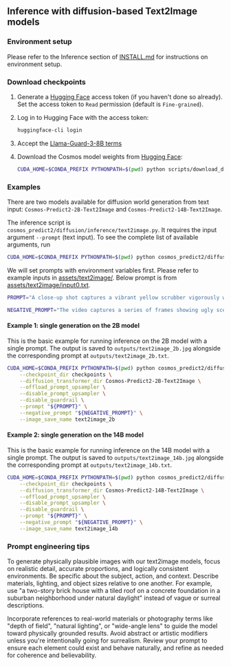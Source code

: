 ## Inference with diffusion-based Text2Image models

### Environment setup

Please refer to the Inference section of [INSTALL.md](/INSTALL.md#inference) for instructions on environment setup.

### Download checkpoints

1. Generate a [Hugging Face](https://huggingface.co/settings/tokens) access token (if you haven't done so already). Set the access token to `Read` permission (default is `Fine-grained`).

2. Log in to Hugging Face with the access token:
   ```bash
   huggingface-cli login
   ```
3. Accept the [Llama-Guard-3-8B terms](https://huggingface.co/meta-llama/Llama-Guard-3-8B)

4. Download the Cosmos model weights from [Hugging Face](https://huggingface.co/collections/nvidia/cosmos-predict2-68028efc052239369a0f2959):
   ```bash
   CUDA_HOME=$CONDA_PREFIX PYTHONPATH=$(pwd) python scripts/download_diffusion_checkpoints.py --model_sizes 2B 14B --model_types Text2Image --checkpoint_dir checkpoints
   ```

<!-- ### GPU memory requirements

We report the maximum observed GPU memory usage during end-to-end inference. Additionally, we offer a series of model offloading strategies to help users manage GPU memory usage effectively.

For GPUs with limited memory, we recommend fully offloading all models. For higher-end GPUs, users can select the most suitable offloading strategy considering the numbers provided below.

| Offloading Strategy | Cosmos-Predict2-2B-Text2World | Cosmos-Predict2-14B-Text2World |
|-------------|---------|---------|
| Offload prompt upsampler | - GB | > 80.0 GB |
| Offload prompt upsampler & guardrails | - GB | - GB |
| Offload prompt upsampler & guardrails & T5 encoder | - GB | - GB |
| Offload prompt upsampler & guardrails & T5 encoder & tokenizer | - GB | - GB |
| Offload prompt upsampler & guardrails & T5 encoder & tokenizer & diffusion model | - GB | - GB |

The numbers may vary depending on system specs and are for reference only. -->

### Examples

There are two models available for diffusion world generation from text input: `Cosmos-Predict2-2B-Text2Image` and `Cosmos-Predict2-14B-Text2Image`.

The inference script is `cosmos_predict2/diffusion/inference/text2image.py`.
It requires the input argument `--prompt` (text input).
To see the complete list of available arguments, run
```bash
CUDA_HOME=$CONDA_PREFIX PYTHONPATH=$(pwd) python cosmos_predict2/diffusion/inference/text2image.py --help
```

We will set prompts with environment variables first.
Please refer to example inputs in [assets/text2image/](/assets/text2image/).
Below prompt is from [assets/text2image/input0.txt](/assets/text2image/input0.txt).
```bash
PROMPT="A close-up shot captures a vibrant yellow scrubber vigorously working on a grimy plate, its bristles moving in circular motions to lift stubborn grease and food residue. The dish, once covered in remnants of a hearty meal, gradually reveals its original glossy surface. Suds form and bubble around the scrubber, creating a satisfying visual of cleanliness in progress. The sound of scrubbing fills the air, accompanied by the gentle clinking of the dish against the sink. As the scrubber continues its task, the dish transforms, gleaming under the bright kitchen lights, symbolizing the triumph of cleanliness over mess."

NEGATIVE_PROMPT="The video captures a series of frames showing ugly scenes, static with no motion, motion blur, over-saturation, shaky footage, low resolution, grainy texture, pixelated images, poorly lit areas, underexposed and overexposed scenes, poor color balance, washed out colors, choppy sequences, jerky movements, low frame rate, artifacting, color banding, unnatural transitions, outdated special effects, fake elements, unconvincing visuals, poorly edited content, jump cuts, visual noise, and flickering. Overall, the video is of poor quality."
```

#### Example 1: single generation on the 2B model
This is the basic example for running inference on the 2B model with a single prompt.
The output is saved to `outputs/text2image_2b.jpg` alongside the corresponding prompt at `outputs/text2image_2b.txt`.
```bash
CUDA_HOME=$CONDA_PREFIX PYTHONPATH=$(pwd) python cosmos_predict2/diffusion/inference/text2image.py \
    --checkpoint_dir checkpoints \
    --diffusion_transformer_dir Cosmos-Predict2-2B-Text2Image \
    --offload_prompt_upsampler \
    --disable_prompt_upsampler \
    --disable_guardrail \
    --prompt "${PROMPT}" \
    --negative_prompt "${NEGATIVE_PROMPT}" \
    --image_save_name text2image_2b
```

#### Example 2: single generation on the 14B model
<!-- We run inference on the 14B model with offloading flags enabled. This is suitable for low-memory GPUs. Model offloading is also required for the 14B model to avoid OOM. -->
This is the basic example for running inference on the 14B model with a single prompt.
The output is saved to `outputs/text2image_14b.jpg` alongside the corresponding prompt at `outputs/text2image_14b.txt`.
```bash
CUDA_HOME=$CONDA_PREFIX PYTHONPATH=$(pwd) python cosmos_predict2/diffusion/inference/text2image.py \
    --checkpoint_dir checkpoints \
    --diffusion_transformer_dir Cosmos-Predict2-14B-Text2Image \
    --offload_prompt_upsampler \
    --disable_prompt_upsampler \
    --disable_guardrail \
    --prompt "${PROMPT}" \
    --negative_prompt "${NEGATIVE_PROMPT}" \
    --image_save_name text2image_14b
```

<!-- #### Example 3: single generation with multi-GPU inference
This example runs parallelized inference on a single prompt using 8 GPUs.
```bash
NUM_GPUS=8
CUDA_HOME=$CONDA_PREFIX PYTHONPATH=$(pwd) torchrun --nproc_per_node=${NUM_GPUS} cosmos_predict2/diffusion/inference/text2image.py \
    --checkpoint_dir checkpoints \
    --diffusion_transformer_dir Cosmos-Predict2-14B-Text2Image \
    --offload_prompt_upsampler \
    --disable_prompt_upsampler \
    --disable_guardrail \
    --prompt "${PROMPT}" \
    --negative_prompt "${NEGATIVE_PROMPT}" \
    --image_save_name text2image_14b_8gpu



NUM_GPUS=8
CUDA_HOME=$CONDA_PREFIX PYTHONPATH=$(pwd) torchrun --nproc_per_node=${NUM_GPUS} cosmos_predict2/diffusion/inference/text2image.py \
    --checkpoint_dir checkpoints \
    --diffusion_transformer_dir Cosmos-Predict2-2B-Text2Image \
    --offload_prompt_upsampler \
    --disable_prompt_upsampler \
    --disable_guardrail \
    --prompt "${PROMPT}" \
    --negative_prompt "${NEGATIVE_PROMPT}" \
    --image_save_name text2image_2b_8gpu
``` -->

<!-- #### Example 4: batch generation
This example runs inference on a batch of prompts, provided through the `--batch_input_path` argument (path to a JSONL file).
The JSONL file should contain one prompt per line in the following format, where each line must contain a `prompt` field:
```json
{"prompt": "prompt1"}
{"prompt": "prompt2"}
```
Inference command:
```bash
CUDA_HOME=$CONDA_PREFIX PYTHONPATH=$(pwd) python cosmos_predict2/diffusion/inference/text2world.py \
    --checkpoint_dir checkpoints \
    --diffusion_transformer_dir Cosmos-Predict2-2B-Text2World \
    --batch_input_path assets/diffusion/batch_inputs/text2world.jsonl \
    --offload_prompt_upsampler \
    --video_save_folder diffusion-text2world-2b-batch
``` -->

### Prompt engineering tips

To generate physically plausible images with our text2image models, focus on realistic detail, accurate proportions, and logically consistent environments. Be specific about the subject, action, and context. Describe materials, lighting, and object sizes relative to one another. For example, use "a two-story brick house with a tiled roof on a concrete foundation in a suburban neighborhood under natural daylight" instead of vague or surreal descriptions.

Incorporate references to real-world materials or photography terms like "depth of field", "natural lighting", or "wide-angle lens" to guide the model toward physically grounded results. Avoid abstract or artistic modifiers unless you're intentionally going for surrealism. Review your prompt to ensure each element could exist and behave naturally, and refine as needed for coherence and believability.
